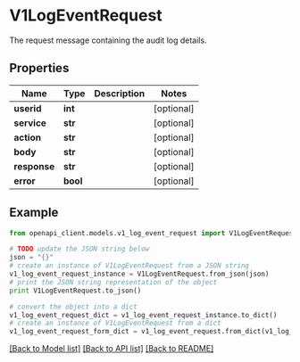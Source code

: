 # V1LogEventRequest

The request message containing the audit log details.

## Properties

Name | Type | Description | Notes
------------ | ------------- | ------------- | -------------
**userid** | **int** |  | [optional] 
**service** | **str** |  | [optional] 
**action** | **str** |  | [optional] 
**body** | **str** |  | [optional] 
**response** | **str** |  | [optional] 
**error** | **bool** |  | [optional] 

## Example

```python
from openapi_client.models.v1_log_event_request import V1LogEventRequest

# TODO update the JSON string below
json = "{}"
# create an instance of V1LogEventRequest from a JSON string
v1_log_event_request_instance = V1LogEventRequest.from_json(json)
# print the JSON string representation of the object
print V1LogEventRequest.to_json()

# convert the object into a dict
v1_log_event_request_dict = v1_log_event_request_instance.to_dict()
# create an instance of V1LogEventRequest from a dict
v1_log_event_request_form_dict = v1_log_event_request.from_dict(v1_log_event_request_dict)
```
[[Back to Model list]](../README.md#documentation-for-models) [[Back to API list]](../README.md#documentation-for-api-endpoints) [[Back to README]](../README.md)


